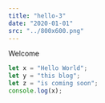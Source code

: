 ```yaml
---
title: "hello-3"
date: "2020-01-01"
src: "../800x600.png"
---
```


Welcome

```js
let x = "Hello World";
let y = "this blog";
let z = "is coming soon";
console.log(x);
```
